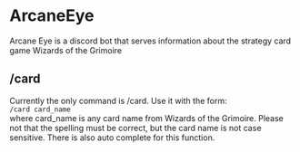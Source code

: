 # ArcaneEye
Arcane Eye is a discord bot that serves information about the strategy card game Wizards of the Grimoire

## /card
Currently the only command is /card. Use it with the form:  
  `/card card_name`  
where card_name is any card name from Wizards of the Grimoire. Please not that the spelling must be correct, but the card name is not case sensitive. There is also auto complete for this function.
